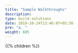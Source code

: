 ```yaml
---
title: "Sample Walkthroughs"
description:
type: build-solutions
date: 2019-10-24T13:46:07+05:30
pre: "a. "
weight: 605
---
```

{{% children %}}
